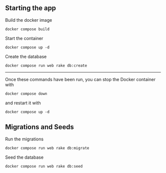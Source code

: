 ## Starting the app

Build the docker image

```
docker compose build
```

Start the container

```
docker compose up -d
```

Create the database

```
docker compose run web rake db:create
```

---

Once these commands have been run, you can stop the Docker container with

```
docker compose down
```

and restart it with

```
docker compose up -d
```

## Migrations and Seeds

Run the migrations
```
docker compose run web rake db:migrate
```

Seed the database
```
docker compose run web rake db:seed
```